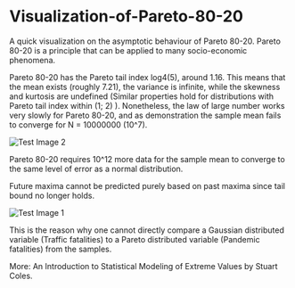 # Visualization-of-Pareto-80-20
A quick visualization on the asymptotic behaviour of Pareto 80-20. Pareto 80-20 is a principle that can be applied to many socio-economic phenomena.

Pareto 80-20 has the Pareto tail index log4(5), around 1.16. This means that the mean exists (roughly 7.21), the variance is infinite, while the skewness and kurtosis are undefined (Similar properties hold for distributions with Pareto tail index within (1; 2) ). Nonetheless, the law of large number works very slowly for Pareto 80-20, and as demonstration the sample mean fails to converge for N = 10000000 (10^7). 

![Test Image 2](https://github.com/fallintoplace/Visualizing-Pareto-80-20/blob/master/sample_mean.gif)

Pareto 80-20 requires 10^12 more data for the sample mean to converge to the same level of error as a normal distribution.

Future maxima cannot be predicted purely based on past maxima since tail bound no longer holds.

![Test Image 1](https://github.com/fallintoplace/Visualizing-Pareto-80-20/blob/master/samples_generated.gif)

This is the reason why one cannot directly compare a Gaussian distributed variable (Traffic fatalities) to a Pareto distributed variable (Pandemic fatalities) from the samples.

More: An Introduction to Statistical Modeling of Extreme Values by Stuart Coles.
